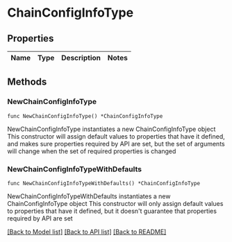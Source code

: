 # ChainConfigInfoType

## Properties

Name | Type | Description | Notes
------------ | ------------- | ------------- | -------------

## Methods

### NewChainConfigInfoType

`func NewChainConfigInfoType() *ChainConfigInfoType`

NewChainConfigInfoType instantiates a new ChainConfigInfoType object
This constructor will assign default values to properties that have it defined,
and makes sure properties required by API are set, but the set of arguments
will change when the set of required properties is changed

### NewChainConfigInfoTypeWithDefaults

`func NewChainConfigInfoTypeWithDefaults() *ChainConfigInfoType`

NewChainConfigInfoTypeWithDefaults instantiates a new ChainConfigInfoType object
This constructor will only assign default values to properties that have it defined,
but it doesn't guarantee that properties required by API are set


[[Back to Model list]](../README.md#documentation-for-models) [[Back to API list]](../README.md#documentation-for-api-endpoints) [[Back to README]](../README.md)


